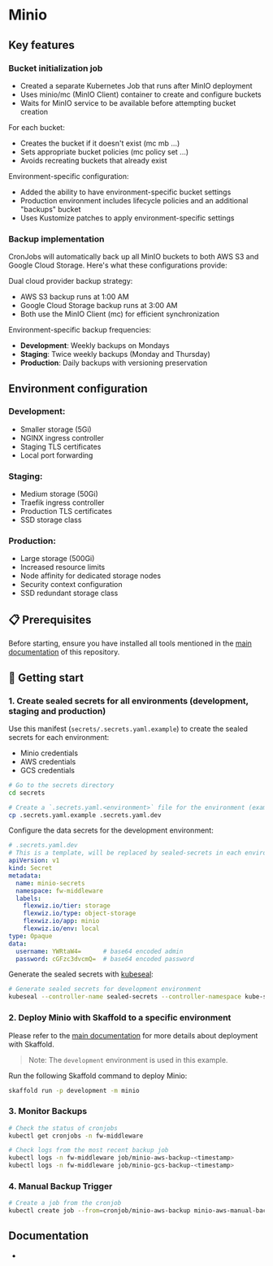 # Minio

## Key features

### Bucket initialization job

- Created a separate Kubernetes Job that runs after MinIO deployment
- Uses minio/mc (MinIO Client) container to create and configure buckets
- Waits for MinIO service to be available before attempting bucket creation

For each bucket:

- Creates the bucket if it doesn't exist (mc mb ...)
- Sets appropriate bucket policies (mc policy set ...)
- Avoids recreating buckets that already exist

Environment-specific configuration:

- Added the ability to have environment-specific bucket settings
- Production environment includes lifecycle policies and an additional "backups" bucket
- Uses Kustomize patches to apply environment-specific settings


### Backup implementation

CronJobs will automatically back up all MinIO buckets to both AWS S3 and Google Cloud Storage. Here's what these configurations provide:

Dual cloud provider backup strategy:

- AWS S3 backup runs at 1:00 AM
- Google Cloud Storage backup runs at 3:00 AM
- Both use the MinIO Client (mc) for efficient synchronization

Environment-specific backup frequencies:

- **Development**: Weekly backups on Mondays
- **Staging**: Twice weekly backups (Monday and Thursday)
- **Production**: Daily backups with versioning preservation


## Environment configuration

### Development:

- Smaller storage (5Gi)
- NGINX ingress controller
- Staging TLS certificates
- Local port forwarding

### Staging:

- Medium storage (50Gi)
- Traefik ingress controller
- Production TLS certificates
- SSD storage class

### Production:

- Large storage (500Gi)
- Increased resource limits
- Node affinity for dedicated storage nodes
- Security context configuration
- SSD redundant storage class

## 📋 Prerequisites

Before starting, ensure you have installed all tools mentioned in the [main documentation](../../README.md#-prerequisites) of this repository.

## 🚀 Getting start

### 1. Create sealed secrets for all environments (development, staging and production) 

Use this manifest (`secrets/.secrets.yaml.example`) to create the sealed secrets for each environment:

- Minio credentials
- AWS credentials
- GCS credentials


```bash
# Go to the secrets directory
cd secrets

# Create a `.secrets.yaml.<environment>` file for the environment (example: dev)
cp .secrets.yaml.example .secrets.yaml.dev

```
Configure the data secrets for the development environment:
```yaml
# .secrets.yaml.dev
# This is a template, will be replaced by sealed-secrets in each environment
apiVersion: v1
kind: Secret
metadata:
  name: minio-secrets
  namespace: fw-middleware
  labels:
    flexwiz.io/tier: storage
    flexwiz.io/type: object-storage
    flexwiz.io/app: minio
    flexwiz.io/env: local
type: Opaque
data:
  username: YWRtaW4=      # base64 encoded admin
  password: cGFzc3dvcmQ=  # base64 encoded password
```

Generate the sealed secrets with [kubeseal](../../security/sealed-secrets/README.md#-getting-start):

```bash
# Generate sealed secrets for development environment
kubeseal --controller-name sealed-secrets --controller-namespace kube-system -f .secrets.yaml.dev -w sealed-secrets.yaml && mv sealed-secrets.yaml ../k8s/overlays/development
```

### 2. Deploy Minio with Skaffold to a specific environment

Please refer to the [main documentation](../../README.md) for more details about deployment with Skaffold.

> Note: The `development` environment is used in this example.

Run the following Skaffold command to deploy Minio:
```bash
skaffold run -p development -m minio
```

### 3. Monitor Backups

```bash
# Check the status of cronjobs
kubectl get cronjobs -n fw-middleware

# Check logs from the most recent backup job
kubectl logs -n fw-middleware job/minio-aws-backup-<timestamp>
kubectl logs -n fw-middleware job/minio-gcs-backup-<timestamp>
```

### 4. Manual Backup Trigger

```bash
# Create a job from the cronjob
kubectl create job --from=cronjob/minio-aws-backup minio-aws-manual-backup -n fw-middleware
```

## Documentation
- 
